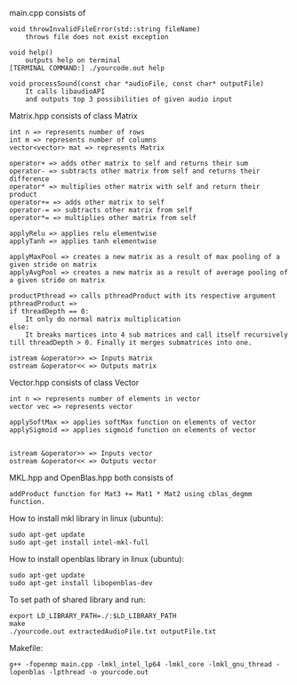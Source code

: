 main.cpp consists of 

    void throwInvalidFileError(std::string fileName)
        throws file does not exist exception

    void help()
        outputs help on terminal
    [TERMINAL COMMAND:] ./yourcode.out help

    void processSound(const char *audioFile, const char* outputFile)
        It calls libaudioAPI
        and outputs top 3 possibilities of given audio input 


Matrix.hpp consists of
class Matrix

    int n => represents number of rows
    int m => represents number of columns
    vector<vector> mat => represents Matrix

    operator+ => adds other matrix to self and returns their sum
    operator- => subtracts other matrix from self and returns their difference
    operator* => multiplies other matrix with self and return their product
    operator+= => adds other matrix to self
    operator-= => subtracts other matrix from self
    operator*= => multiplies other matrix from self

    applyRelu => applies relu elementwise
    applyTanh => applies tanh elementwise

    applyMaxPool => creates a new matrix as a result of max pooling of a given stride on matrix
    applyAvgPool => creates a new matrix as a result of average pooling of a given stride on matrix

    productPthread => calls pthreadProduct with its respective argument
    pthreadProduct => 
    if threadDepth == 0:
        It only do normal matrix multiplication
    else:
        It breaks martices into 4 sub matrices and call itself recursively till threadDepth > 0. Finally it merges submatrices into one.

    istream &operator>> => Inputs matrix
    ostream &operator<< => Outputs matrix


Vector.hpp consists of
class Vector

    int n => represents number of elements in vector
    vector vec => represents vector

    applySoftMax => applies softMax function on elements of vector
    applySigmoid => applies sigmoid function on elements of vector


    istream &operator>> => Inputs vector
    ostream &operator<< => Outputs vector

MKL.hpp and OpenBlas.hpp both consists of

    addProduct function for Mat3 += Mat1 * Mat2 using cblas_degmm function.

How to install mkl library in linux (ubuntu):

    sudo apt-get update
    sudo apt-get install intel-mkl-full


How to install openblas library in linux (ubuntu):

    sudo apt-get update
    sudo apt-get install libopenblas-dev

To set path of shared library and run:

    export LD_LIBRARY_PATH=./:$LD_LIBRARY_PATH
    make
    ./yourcode.out extractedAudioFile.txt outputFile.txt

Makefile:

    g++ -fopenmp main.cpp -lmkl_intel_lp64 -lmkl_core -lmkl_gnu_thread -lopenblas -lpthread -o yourcode.out
